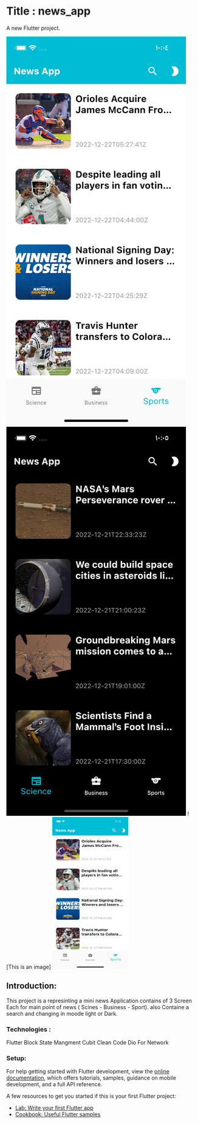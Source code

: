 # Title : news_app
A new Flutter project.

![This is an image](https://github.com/HendMohammed90/news_app/blob/main/assets/images/Simulator%20Screen%20Shot%20-%20iPhone%2013%20-%202022-12-22%20at%2010.04.16.png)
![This is an image](https://github.com/HendMohammed90/news_app/blob/main/assets/images/Simulator%20Screen%20Shot%20-%20iPhone%2013%20-%202022-12-22%20at%2010.05.30.png)
![This is an image] <img alt="drawing" height="400" src="https://github.com/HendMohammed90/news_app/blob/main/assets/images/Simulator%20Screen%20Shot%20-%20iPhone%2013%20-%202022-12-22%20at%2010.04.16.png" width="200"/>
## Introduction:

This project is a represinting a mini news Application contains of 3 Screen Each for main point of news ( Scines - Business - Sport).
also Containe a search and changing in moode light or Dark.

### Technologies :
Flutter
Block State Mangment
Cubit
Clean Code
Dio For Network

### Setup:
For help getting started with Flutter development, view the
[online documentation](https://docs.flutter.dev/), which offers tutorials,
samples, guidance on mobile development, and a full API reference.

A few resources to get you started if this is your first Flutter project:

- [Lab: Write your first Flutter app](https://docs.flutter.dev/get-started/codelab)
- [Cookbook: Useful Flutter samples](https://docs.flutter.dev/cookbook)


